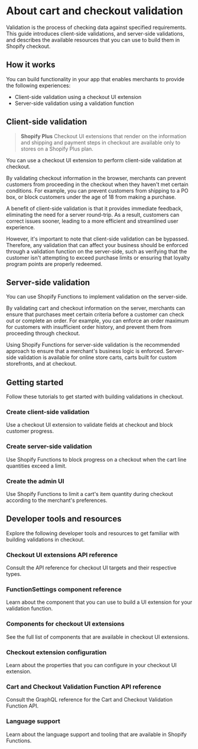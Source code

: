 # About cart and checkout validation

Validation is the process of checking data against specified requirements. This guide introduces client-side validations, and server-side validations, and describes the available resources that you can use to build them in Shopify checkout.

## How it works

You can build functionality in your app that enables merchants to provide the following experiences:

- Client-side validation using a checkout UI extension
- Server-side validation using a validation function

## Client-side validation

> **Shopify Plus**
> Checkout UI extensions that render on the information and shipping and payment steps in checkout are available only to stores on a Shopify Plus plan.

You can use a checkout UI extension to perform client-side validation at checkout.

By validating checkout information in the browser, merchants can prevent customers from proceeding in the checkout when they haven't met certain conditions. For example, you can prevent customers from shipping to a PO box, or block customers under the age of 18 from making a purchase.

A benefit of client-side validation is that it provides immediate feedback, eliminating the need for a server round-trip. As a result, customers can correct issues sooner, leading to a more efficient and streamlined user experience.

However, it's important to note that client-side validation can be bypassed. Therefore, any validation that can affect your business should be enforced through a validation function on the server-side, such as verifying that the customer isn't attempting to exceed purchase limits or ensuring that loyalty program points are properly redeemed.

## Server-side validation

You can use Shopify Functions to implement validation on the server-side.

By validating cart and checkout information on the server, merchants can ensure that purchases meet certain criteria before a customer can check out or complete an order. For example, you can enforce an order maximum for customers with insufficient order history, and prevent them from proceeding through checkout.

Using Shopify Functions for server-side validation is the recommended approach to ensure that a merchant's business logic is enforced. Server-side validation is available for online store carts, carts built for custom storefronts, and at checkout.

## Getting started

Follow these tutorials to get started with building validations in checkout.

### Create client-side validation
Use a checkout UI extension to validate fields at checkout and block customer progress.

### Create server-side validation
Use Shopify Functions to block progress on a checkout when the cart line quantities exceed a limit.

### Create the admin UI
Use Shopify Functions to limit a cart's item quantity during checkout according to the merchant's preferences.

## Developer tools and resources

Explore the following developer tools and resources to get familiar with building validations in checkout.

### Checkout UI extensions API reference
Consult the API reference for checkout UI targets and their respective types.

### FunctionSettings component reference
Learn about the component that you can use to build a UI extension for your validation function.

### Components for checkout UI extensions
See the full list of components that are available in checkout UI extensions.

### Checkout extension configuration
Learn about the properties that you can configure in your checkout UI extension.

### Cart and Checkout Validation Function API reference
Consult the GraphQL reference for the Cart and Checkout Validation Function API.

### Language support
Learn about the language support and tooling that are available in Shopify Functions.